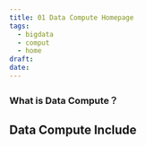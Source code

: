 ```yaml
---
title: 01 Data Compute Homepage
tags:
  - bigdata
  - comput
  - home
draft: 
date:
---
```

### What is Data Compute？

## Data Compute  Include


